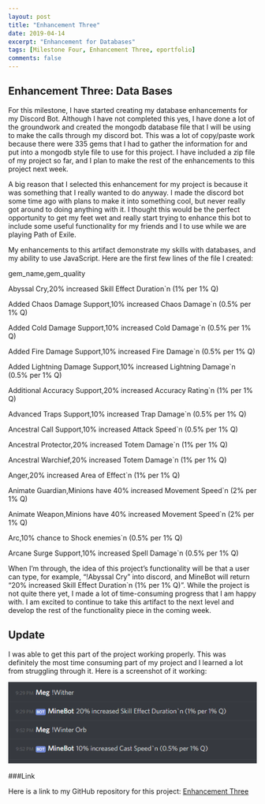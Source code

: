 ```yaml
---
layout: post
title: "Enhancement Three"
date: 2019-04-14
excerpt: "Enhancement for Databases"
tags: [Milestone Four, Enhancement Three, eportfolio]
comments: false
---
```


## Enhancement Three: Data Bases

For this milestone, I have started creating my database enhancements for my Discord Bot.  Although I have not completed this yes, I have done a lot of the groundwork and created the mongodb database file that I will be using to make the calls through my discord bot.  This was a lot of copy/paste work because there were 335 gems that I had to gather the information for and put into a mongodb style file to use for this project.  I have included a zip file of my project so far, and I plan to make the rest of the enhancements to this project next week.

A big reason that I selected this enhancement for my project is because it was something that I really wanted to do anyway.  I made the discord bot some time ago with plans to make it into something cool, but never really got around to doing anything with it.  I thought this would be the perfect opportunity to get my feet wet and really start trying to enhance this bot to include some useful functionality for my friends and I to use while we are playing Path of Exile.

My enhancements to this artifact demonstrate my skills with databases, and my ability to use JavaScript.  Here are the first few lines of the file I created:

gem_name,gem_quality

Abyssal Cry,20% increased Skill Effect Duration`n (1% per 1% Q)

Added Chaos Damage Support,10% increased Chaos Damage`n (0.5% per 1% Q)

Added Cold Damage Support,10% increased Cold Damage`n (0.5% per 1% Q)

Added Fire Damage Support,10% increased Fire Damage`n (0.5% per 1% Q)

Added Lightning Damage Support,10% increased Lightning Damage`n (0.5% per 1% Q)

Additional Accuracy Support,20% increased Accuracy Rating`n (1% per 1% Q)

Advanced Traps Support,10% increased Trap Damage`n (0.5% per 1% Q)

Ancestral Call Support,10% increased Attack Speed`n (0.5% per 1% Q)

Ancestral Protector,20% increased Totem Damage`n (1% per 1% Q)

Ancestral Warchief,20% increased Totem Damage`n (1% per 1% Q)

Anger,20% increased Area of Effect`n (1% per 1% Q)

Animate Guardian,Minions have 40% increased Movement Speed`n (2% per 1% Q)

Animate Weapon,Minions have 40% increased Movement Speed`n (2% per 1% Q)

Arc,10% chance to Shock enemies`n (0.5% per 1% Q)

Arcane Surge Support,10% increased Spell Damage`n (0.5% per 1% Q)


When I’m through, the idea of this project’s functionality will be that a user can type, for example, “!Abyssal Cry” into discord, and MineBot will return “20% increased Skill Effect Duration`n (1% per 1% Q)”.  While the project is not quite there yet, I made a lot of time-consuming progress that I am happy with.  I am excited to continue to take this artifact to the next level and develop the rest of the functionality piece in the coming week.

## Update

I was able to get this part of the project working properly.  This was definitely the most time consuming part of my project and I learned a lot from struggling through it.  Here is a screenshot of it working:

![Bot Image](assets/img/minebot.png)

###Link

Here is a link to my GitHub repository for this project:
[Enhancement Three](https://github.com/MegAlgarin/discord-bot) 